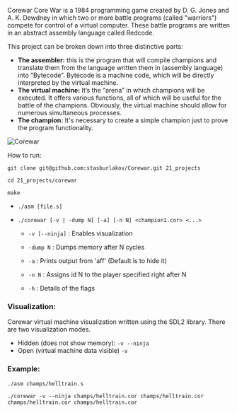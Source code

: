 Corewar
Core War is a 1984 programming game created by D. G. Jones and A. K. Dewdney in which two or more battle programs (called "warriors") compete for control of a virtual computer. These battle programs are written in an abstract assembly language called Redcode.

This project can be broken down into three distinctive parts:

- __The assembler:__ this is the program that will compile champions and translate them from the language written them in (assembly language) into “Bytecode”. Bytecode is a machine code, which will be directly interpreted by the virtual machine.
- __The virtual machine:__ It’s the “arena” in which champions will be executed. It offers various functions, all of which will be useful for the battle of the champions. Obviously, the virtual machine should allow for numerous simultaneous processes.
- __The champion:__ It's necessary to create a simple champion just to prove the program functionality.

![Corewar](image/corewar2.gif)

How to run:

`git clone git@github.com:stasburlakov/Corewar.git 21_projects`

`cd 21_projects/corewar`

`make`

- `./asm [file.s]`

- `./corewar [-v | -dump N] [-a] [-n N] <champion1.cor> <...> `

  - `-v [--ninja]`	: Enables visualization

  - `-dump N`	: Dumps memory after N cycles

  - `-a`	: Prints output from 'aff' (Default is to hide it)

  - `-n N`	: Assigns id N to the player specified right after N
  - `-h`   : Details of the flags
  
### Visualization:
Corewar virtual machine visualization written using the SDL2 library. There are two visualization modes.
- Hidden (does not show memory): `-v --ninja`
- Open (virtual machine data visible) `-v`

### Example:
`./asm champs/helltrain.s`

`./corewar -v --ninja champs/helltrain.cor champs/helltrain.cor champs/helltrain.cor champs/helltrain.cor`
